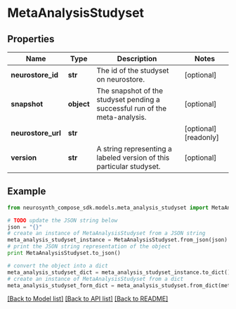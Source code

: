 # MetaAnalysisStudyset


## Properties
Name | Type | Description | Notes
------------ | ------------- | ------------- | -------------
**neurostore_id** | **str** | The id of the studyset on neurostore. | [optional] 
**snapshot** | **object** | The snapshot of the studyset pending a successful run of the meta-analysis. | [optional] 
**neurostore_url** | **str** |  | [optional] [readonly] 
**version** | **str** | A string representing a labeled version of this particular studyset. | [optional] 

## Example

```python
from neurosynth_compose_sdk.models.meta_analysis_studyset import MetaAnalysisStudyset

# TODO update the JSON string below
json = "{}"
# create an instance of MetaAnalysisStudyset from a JSON string
meta_analysis_studyset_instance = MetaAnalysisStudyset.from_json(json)
# print the JSON string representation of the object
print MetaAnalysisStudyset.to_json()

# convert the object into a dict
meta_analysis_studyset_dict = meta_analysis_studyset_instance.to_dict()
# create an instance of MetaAnalysisStudyset from a dict
meta_analysis_studyset_form_dict = meta_analysis_studyset.from_dict(meta_analysis_studyset_dict)
```
[[Back to Model list]](../README.md#documentation-for-models) [[Back to API list]](../README.md#documentation-for-api-endpoints) [[Back to README]](../README.md)


